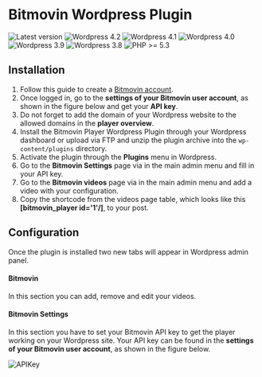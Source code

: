 # Bitmovin Wordpress Plugin

![Latest version](https://img.shields.io/badge/latest-1.0.0-green.svg)
![Wordpress 4.2](https://img.shields.io/badge/wordpress-4.2.x-blue.svg)
![Wordpress 4.1](https://img.shields.io/badge/wordpress-4.1.x-blue.svg)
![Wordpress 4.0](https://img.shields.io/badge/wordpress-4.0.x-blue.svg)
![Wordpress 3.9](https://img.shields.io/badge/wordpress-3.9.x-blue.svg)
![Wordpress 3.8](https://img.shields.io/badge/wordpress-3.8.x-blue.svg)
![PHP >= 5.3](https://img.shields.io/badge/php-%3E=5.3-green.svg)

Installation
--------

1. Follow this guide to create a [Bitmovin account](https://bitmovin.com/tutorials/get-started-bitmovin-html5-adaptive-player).
2. Once logged in, go to the **settings of your Bitmovin user account**, as shown in the figure below and get your **API key**.
3. Do not forget to add the domain of your Wordpress website to the allowed domains in the **player overview**.
5. Install the Bitmovin Player Wordpress Plugin through your Wordpress dashboard or upload via FTP and unzip the plugin archive into the `wp-content/plugins` directory.
6. Activate the plugin through the **Plugins** menu in Wordpress.
7. Go to the **Bitmovin Settings** page via in the main admin menu and fill in your API key.
8. Go to the **Bitmovin videos** page via in the main admin menu and add a video with your configuration.
9. Copy the shortcode from the videos page table, which looks like this **[bitmovin_player id='1'/]**, to your post.

Configuration
--------

Once the plugin is installed two new tabs will appear in Wordpress admin panel.

#### Bitmovin

In this section you can add, remove and edit your videos.

#### Bitmovin Settings

In this section you have to set your Bitmovin API key to get the player working on your Wordpress site.
Your API key can be found in the **settings of your Bitmovin user account**, as shown in the figure below.

![APIKey](https://cloudfront-prod.bitmovin.com/wp-content/uploads/2016/04/api-key.png)
